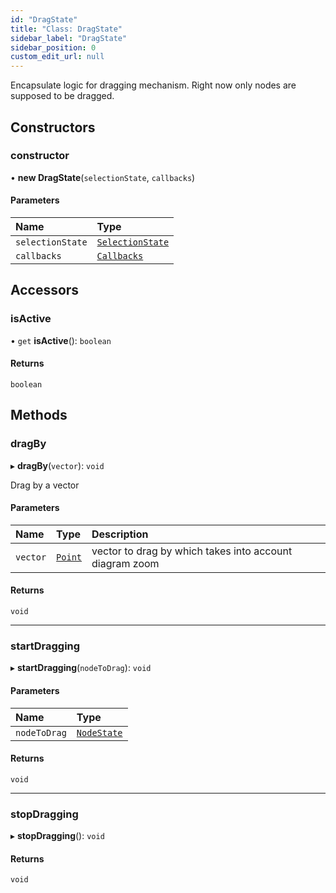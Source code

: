 ```yaml
---
id: "DragState"
title: "Class: DragState"
sidebar_label: "DragState"
sidebar_position: 0
custom_edit_url: null
---
```


Encapsulate logic for dragging mechanism. Right now only nodes are supposed to be dragged.

## Constructors

### constructor

• **new DragState**(`selectionState`, `callbacks`)

#### Parameters

| Name | Type |
| :------ | :------ |
| `selectionState` | [`SelectionState`](SelectionState) |
| `callbacks` | [`Callbacks`](Callbacks) |

## Accessors

### isActive

• `get` **isActive**(): `boolean`

#### Returns

`boolean`

## Methods

### dragBy

▸ **dragBy**(`vector`): `void`

Drag by a vector

#### Parameters

| Name | Type | Description |
| :------ | :------ | :------ |
| `vector` | [`Point`](../#point) | vector to drag by which takes into account diagram zoom |

#### Returns

`void`

___

### startDragging

▸ **startDragging**(`nodeToDrag`): `void`

#### Parameters

| Name | Type |
| :------ | :------ |
| `nodeToDrag` | [`NodeState`](NodeState) |

#### Returns

`void`

___

### stopDragging

▸ **stopDragging**(): `void`

#### Returns

`void`
